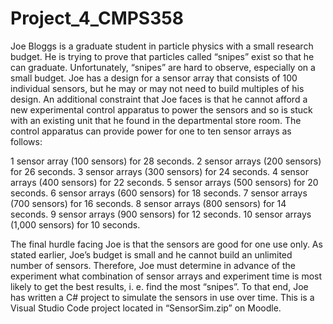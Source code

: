 # Project_4_CMPS358

Joe Bloggs is a graduate student in particle physics with a small research budget. He is trying to prove that
particles called “snipes” exist so that he can graduate. Unfortunately, “snipes” are hard to observe,
especially on a small budget. Joe has a design for a sensor array that consists of 100 individual sensors, but
he may or may not need to build multiples of his design. An additional constraint that Joe faces is that he
cannot afford a new experimental control apparatus to power the sensors and so is stuck with an existing unit
that he found in the departmental store room.
The control apparatus can provide power for one to ten sensor arrays as follows:

1 sensor array (100 sensors) for 28 seconds.
2 sensor arrays (200 sensors) for 26 seconds.
3 sensor arrays (300 sensors) for 24 seconds.
4 sensor arrays (400 sensors) for 22 seconds.
5 sensor arrays (500 sensors) for 20 seconds.
6 sensor arrays (600 sensors) for 18 seconds.
7 sensor arrays (700 sensors) for 16 seconds.
8 sensor arrays (800 sensors) for 14 seconds.
9 sensor arrays (900 sensors) for 12 seconds.
10 sensor arrays (1,000 sensors) for 10 seconds.


The final hurdle facing Joe is that the sensors are good for one use only. As stated earlier, Joe’s budget is
small and he cannot build an unlimited number of sensors. Therefore, Joe must determine in advance of the
experiment what combination of sensor arrays and experiment time is most likely to get the best results, i. e.
find the most “snipes”. To that end, Joe has written a C# project to simulate the sensors in use over time.
This is a Visual Studio Code project located in “SensorSim.zip” on Moodle.
